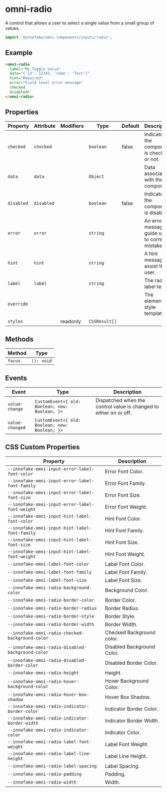 # omni-radio

A control that allows a user to select a single value from a small group of values.

```js 
import '@innofake/omni-components/inputs/radio'; 
```

## Example

```html
<omni-radio  label="My Toggle Value"  data="{'id': 12345, 'name': 'Test'}"  hint="Required"  error="Field level error message"  checked  disabled></omni-radio>
```

## Properties

| Property   | Attribute  | Modifiers | Type          | Default | Description                                      |
|------------|------------|-----------|---------------|---------|--------------------------------------------------|
| `checked`  | `checked`  |           | `boolean`     | false   | Indicator if the component is checked or not.    |
| `data`     | `data`     |           | `Object`      |         | Data associated with the component.              |
| `disabled` | `disabled` |           | `boolean`     | false   | Indicator if the component is disabled.          |
| `error`    | `error`    |           | `string`      |         | An error message to guide users to correct a mistake. |
| `hint`     | `hint`     |           | `string`      |         | A hint message to assist the user.               |
| `label`    | `label`    |           | `string`      |         | The radio label text.                            |
| `override` |            |           |               |         | The element style template.                      |
| `styles`   |            | readonly  | `CSSResult[]` |         |                                                  |

## Methods

| Method  | Type       |
|---------|------------|
| `focus` | `(): void` |

## Events

| Event           | Type                                           | Description                                      |
|-----------------|------------------------------------------------|--------------------------------------------------|
| `value-change`  | `CustomEvent<{ old: Boolean; new: Boolean; }>` | Dispatched when the control value is changed to either on or off. |
| `value-changed` | `CustomEvent<{ old: Boolean; new: Boolean; }>` |                                                  |

## CSS Custom Properties

| Property                                         | Description                |
|--------------------------------------------------|----------------------------|
| `--innofake-omni-input-error-label-font-color`   | Error Font Color.          |
| `--innofake-omni-input-error-label-font-family`  | Error Font Family.         |
| `--innofake-omni-input-error-label-font-size`    | Error Font Size.           |
| `--innofake-omni-input-error-label-font-weight`  | Error Font Weight.         |
| `--innofake-omni-input-hint-label-font-color`    | Hint Font Color.           |
| `--innofake-omni-input-hint-label-font-family`   | Hint Font Family.          |
| `--innofake-omni-input-hint-label-font-size`     | Hint Font Size.            |
| `--innofake-omni-input-hint-label-font-weight`   | Hint Font Weight.          |
| `--innofake-omni-label-font-color`               | Label Font Color.          |
| `--innofake-omni-label-font-family`              | Label Font Family.         |
| `--innofake-omni-label-font-size`                | Label Font Size.           |
| `--innofake-omni-radio-background-color`         | Background Color.          |
| `--innofake-omni-radio-border-color`             | Border Color.              |
| `--innofake-omni-radio-border-radius`            | Border Radius.             |
| `--innofake-omni-radio-border-style`             | Border Style.              |
| `--innofake-omni-radio-border-width`             | Border Width.              |
| `--innofake-omni-radio-checked-background-color` | Checked Background color.  |
| `--innofake-omni-radio-disabled-background-color` | Disabled Background Color. |
| `--innofake-omni-radio-disabled-border-color`    | Disabled Border Color.     |
| `--innofake-omni-radio-height`                   | Height.                    |
| `--innofake-omni-radio-hover-background-color`   | Hover Background Color.    |
| `--innofake-omni-radio-hover-box-shadow`         | Hover Box Shadow.          |
| `--innofake-omni-radio-indicator-border-color`   | Indicator Border Color.    |
| `--innofake-omni-radio-indicator-border-width`   | Indicator Border Width.    |
| `--innofake-omni-radio-indicator-color`          | Indicator Color.           |
| `--innofake-omni-radio-label-font-weight`        | Label Font Weight.         |
| `--innofake-omni-radio-label-line-height`        | Label Line Height.         |
| `--innofake-omni-radio-label-spacing`            | Label Spacing.             |
| `--innofake-omni-radio-padding`                  | Padding.                   |
| `--innofake-omni-radio-width`                    | Width.                     |
